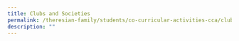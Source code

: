 ```yaml
---
title: Clubs and Societies
permalink: /theresian-family/students/co-curricular-activities-cca/clubs-and-societies/
description: ""
---
```

